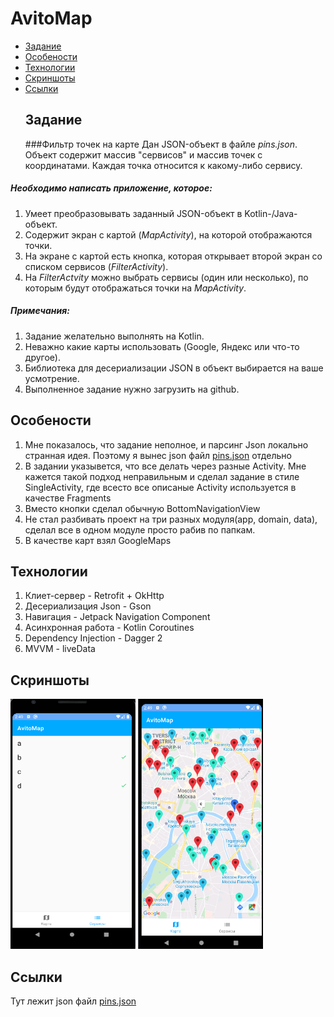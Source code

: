 # AvitoMap
* [Задание](#task)
* [Особености](#features)
* [Технологии](#tech)
* [Скриншоты](#sreens)
* [Ссылки](#links)
<a name="task"><h2>Задание</h2></a>
###Фильтр точек на карте
Дан JSON-объект в файле *pins.json*. Объект содержит массив "сервисов" и массив точек с координатами. Каждая точка относится к какому-либо сервису.

##### Необходимо написать приложение, которое:
1. Умеет преобразовывать заданный JSON-объект в Kotlin-/Java- объект.
2. Содержит экран с картой (*MapActivity*), на которой отображаются точки. 
3. На экране с картой есть кнопка, которая открывает второй экран со списком сервисов (*FilterActivity*). 
4. На *FilterActvity* можно выбрать сервисы (один или несколько), по которым будут отображаться точки на *MapActivity*.

##### Примечания:
1. Задание желательно выполнять на Kotlin.
2. Неважно какие карты использовать (Google, Яндекс или что-то другое).
3. Библиотека для десериализации JSON в объект выбирается на ваше усмотрение.
4. Выполненное задание нужно загрузить на github.

<a name="features"><h2>Особености</h2></a>
1. Мне показалось, что задание неполное, и парсинг Json локально странная идея. Поэтому я вынес json файл [pins.json](https://sashaukl.github.io/tasks_api/pins.json)
отдельно
2. В задании указывется, что все делать через разные Activity. Мне кажется такой подход неправильным и сделал задание в стиле SingleActivity,
где всесто все описаные Activity используется в качестве Fragments
3. Вместо кнопки сделал обычную BottomNavigationView
4. Не стал разбивать проект на три разных модуля(app, domain, data), сделал все в одном модуле просто рабив по папкам. 
5. В качестве карт взял GoogleMaps

<a name="tech"><h2>Технологии</h2></a>
1. Клиет-сервер - Retrofit + OkHttp
2. Десериализация Json - Gson
3. Навигация - Jetpack Navigation Component
4. Асинхронная работа - Kotlin Coroutines
5. Dependency Injection - Dagger 2
6. MVVM - liveData

<a name="sreens"><h2>Скриншоты</h2></a>
<div>
  <img src="https://github.com/sashaukl/AvitoMap/blob/master/screens/Screenshot_1.png" width="200" height="400">
  <img src="https://github.com/sashaukl/AvitoMap/blob/master/screens/Screenshot_2.png" width="200" height="400">
</div>


<a name="links"><h2>Ссылки</h2></a>
Тут лежит json файл [pins.json](https://github.com/sashaukl/sashaukl.github.io/blob/master/tasks_api/pins.json)

